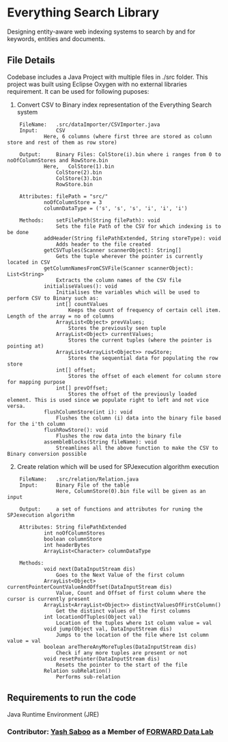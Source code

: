 # Everything Search Library
Designing entity-aware web indexing systems to search by and for keywords, entities and documents.

## File Details
Codebase includes a Java Project with multiple files in ./src folder. This project was built using Eclipse Oxygen with no external libraries requirement. It can be used for following puposes:

1. Convert CSV to Binary index representation of the Everything Search system
```
	FileName:	.src/dataImporter/CSVImporter.java
	Input: 		CSV
			Here, 6 columns (where first three are stored as column store and rest of them as row store)
	
	Output: 	Binary Files: ColStore(i).bin where i ranges from 0 to noOfColumnStores and RowStore.bin
			Here, 	ColStore(1).bin
				ColStore(2).bin
				ColStore(3).bin
				RowStore.bin
						
	Attributes:	filePath = "src/"
			noOfColumnStore = 3
			columnDataType = ('s', 's', 's', 'i', 'i', 'i')

	Methods:	setFilePath(String filePath): void
				Sets the file Path of the CSV for which indexing is to be done
			addHeader(String filePathExtended, String storeType): void
				Adds header to the file created
			getCSVTuples(Scanner scannerObject): String[]
				Gets the tuple wherever the pointer is currently located in CSV
			getColumnNamesFromCSVFile(Scanner scannerObject): List<String>
				Extracts the column names of the CSV file
			initialiseValues(): void
				Initialises the variables which will be used to perform CSV to Binary such as:
				int[] countValues
					Keeps the count of frequency of certain cell item. Length of the array = no of columns
				ArrayList<Object> prevValues;
					Stores the previously seen tuple
				ArrayList<Object> currentValues;
					Stores the current tuples (where the pointer is pointing at)
				ArrayList<ArrayList<Object>> rowStore;
					Stores the sequential data for populating the row store
				int[] offset;
					Stores the offset of each element for column store for mapping purpose
				int[] prevOffset;
					Stores the offset of the previously loaded element. This is used since we populate right to left and not vice versa.
			flushColumnStore(int i): void
				Flushes the column (i) data into the binary file based for the i'th column
			flushRowStore(): void
				Flushes the row data into the binary file
			assembleBlocks(String fileName): void
				Streamlines all the above function to make the CSV to Binary conversion possible
```
2. Create relation which will be used for SPJexecution algorithm execution
```
	FileName: 	.src/relation/Relation.java
	Input:		Binary File of the table
				Here, ColumnStore(0).bin file will be given as an input

	Output: 	a set of functions and attributes for runing the SPJexecution algorithm

	Attributes:	String filePathExtended
			int noOfColumnStores
			boolean columnStore
			int headerBytes
			ArrayList<Character> columnDataType

	Methods:
			void next(DataInputStream dis)
				Goes to the Next Value of the first column
			ArrayList<Object> currentPointerCountValueAndOffset(DataInputStream dis)
				Value, Count and Offset of first column where the cursor is currently present
			ArrayList<ArrayList<Object>> distinctValuesOfFirstColumn()
				Get the distinct values of the first columns
			int locationOfTuples(Object val)
				Location of the tuples where 1st column value = val
			void jump(Object val, DataInputStream dis)
				Jumps to the location of the file where 1st column value = val
			boolean areThereAnyMoreTuples(DataInputStream dis)
				Check if any more tuples are present or not
			void resetPointer(DataInputStream dis)
				Resets the pointer to the start of the file
			Relation subRelation()
				Performs sub-relation
```

## Requirements to run the code
Java Runtime Environment (JRE)

### Contributor: [Yash Saboo](https://github.com/yashsaboo) as a Member of [FORWARD Data Lab](http://www.forwarddatalab.org/)
